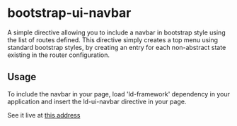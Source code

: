 # bootstrap-ui-navbar
A simple directive allowing you to include a navbar in bootstrap style using the list of routes defined. This directive simply creates a top menu using standard bootstrap styles, by creating an entry for each non-abstract state existing in the router configuration.
## Usage
To include the navbar in your page, load 'ld-framework' dependency in your application and insert the ld-ui-navbar directive in your page.

See it live at [this address](http://bl.ocks.org/Ledragon/5732b7f37fedfbee59bc)
